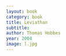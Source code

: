 ```yaml
---
layout: book
category: book
title: Leviathan
subtitle: 
author: Thomas Hobbes
year: 2004
image: l.jpg
---
```

